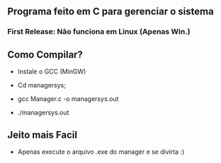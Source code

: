 ## Programa feito em C para gerenciar o sistema

### First Release: Não funciona em Linux (Apenas Win.)

## Como Compilar?

* Instale o GCC (MinGW)

* Cd managersys;

* gcc Manager.c -o managersys.out

* ./managersys.out 

## Jeito mais Facil

* Apenas execute o arquivo .exe do manager e se divirta :)


